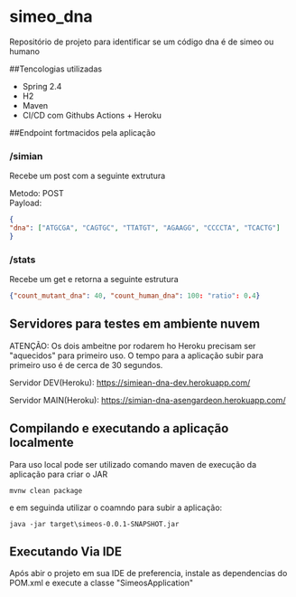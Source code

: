 # simeo_dna
Repositório de projeto para identificar se um código dna é de simeo ou humano

##Tencologias utilizadas
- Spring 2.4
- H2
- Maven
- CI/CD com Githubs Actions + Heroku


##Endpoint fortmacidos pela aplicação

### /simian

Recebe um post com a seguinte extrutura

Metodo: POST  
Payload:
```json 
{
"dna": ["ATGCGA", "CAGTGC", "TTATGT", "AGAAGG", "CCCCTA", "TCACTG"]
}
```


### /stats

Recebe um get e retorna a seguinte estrutura
```json
{"count_mutant_dna": 40, "count_human_dna": 100: "ratio": 0.4}
```

## Servidores para testes em ambiente nuvem
ATENÇÃO: Os dois ambeitne por rodarem ho Heroku precisam ser "aquecidos" para primeiro uso. O tempo para a aplicação subir para primeiro uso é de cerca de 30 segundos.

Servidor DEV(Heroku): https://simiean-dna-dev.herokuapp.com/

Servidor MAIN(Heroku): https://simian-dna-asengardeon.herokuapp.com/


## Compilando e executando a aplicação localmente
Para uso local pode ser utilizado comando maven de execução da aplicação para criar o JAR
```shell
mvnw clean package
```

e em seguinda utilizar o coamndo para subir a aplicação:

```shell
java -jar target\simeos-0.0.1-SNAPSHOT.jar
```

## Executando Via IDE
Após abir o projeto em sua IDE de preferencia, instale as dependencias do POM.xml e  execute a classe "SimeosApplication" 
